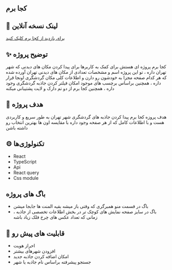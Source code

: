 ## کجا برم

## 🔗 لینک نسخه آنلاین

[برای بازدید از کجا برم کلیک کنید ](https://kojaberam.vercel.app)

## ✨ توضیح پروژه

کجا برم پروژه ای هستش برای کمک به کاربرها برای پیدا کردن مکان های دیدنی که شهر تهران داره ، تو این پروژه اسم و مشخصات تعدادی از مکان های دیدنی تهران آورده شده که هر کدام صفحه مجزا به خودشون رو دارن و اطلاعات کلی مکان گردشگری اونجا قرار داره ، همچنین براساس برچسب های موجود امکان فیلتر کردن جاذبه گردشگری وجود داره ،  همچنین کجا برم از دو تم دارک و لایت پشتیبانی میکنه
## 🎯 هدف پروژه

هدف پروزه کجا برم پیدا کردن جاذبه های گردشگری شهر تهران به طور سریع و کاربردی هست و با اطلاعات کامل که از هر صفحه وجود داره با مقایسه اون ها بهترین انتخاب رو داشته باشن

## ⚙️ تکنولوژی‌ها

- React
- TypeScript
- Api
- React query
- Css module

## باگ های پروژه

- باگ در قسمت منو همبرگری که وقتی باز میشه بقیه المنت ها جابجا میشن
- باگ در سایز صفحه نمایش های کوچک تر در بخش اطلاعات تخصصی از جاذبه  ، زمانی که تعداد عکس های چرخ فلک زیاد باشه

## 🚀 قابلیت های پیش رو

- احراز هویت
- افزودن شهرهای بیشتر
- امکان اضافه کردن جاذبه جدید
- جستجو پیشرفته براساس نام جاذبه یا شهر

